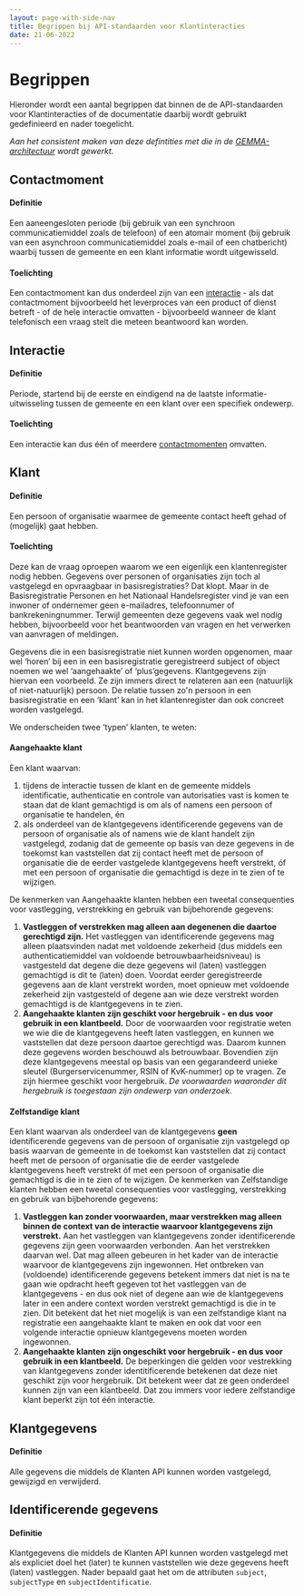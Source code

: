 ```yaml
---
layout: page-with-side-nav
title: Begrippen bij API-standaarden voor Klantinteracties
date: 21-06-2022
---
```


# Begrippen

Hieronder wordt een aantal begrippen dat binnen de de API-standaarden voor Klantinteracties of de documentatie daarbij wordt gebruikt gedefinieerd en nader toegelicht.

_Aan het consistent maken van deze defintities met die in de [GEMMA-architectuur](https://gemmaonline.nl) wordt gewerkt._

## Contactmoment

#### Definitie

Een aaneengesloten periode (bij gebruik van een synchroon communicatiemiddel zoals de telefoon) of een atomair moment (bij gebruik van een asynchroon communicatiemiddel zoals e-mail of een chatbericht) waarbij tussen de gemeente en een klant informatie wordt uitgewisseld.

#### Toelichting

Een contactmoment kan dus onderdeel zijn van een [interactie](#interactie) - als dat contactmoment bijvoorbeeld het leverproces van een product of dienst betreft - of de hele interactie omvatten - bijvoorbeeld wanneer de klant telefonisch een vraag stelt die meteen beantwoord kan worden.

## Interactie

#### Definitie

Periode, startend bij de eerste en eindigend na de laatste informatie-uitwisseling tussen de gemeente en een klant over een specifiek ondewerp.

#### Toelichting

Een interactie kan dus één of meerdere [contactmomenten](#contactmoment) omvatten.

## Klant

#### Definitie

Een persoon of organisatie waarmee de gemeente contact heeft gehad of (mogelijk) gaat hebben.

#### Toelichting

Deze kan de vraag oproepen waarom we een eigenlijk een klantenregister nodig hebben. Gegevens over personen of organisaties zijn toch al vastgelegd en opvraagbaar in basisregistraties? Dat klopt. Maar in de Basisregistratie Personen en het Nationaal Handelsregister vind je van een inwoner of ondernemer geen e-mailadres, telefoonnumer of bankrekeningnummer. Terwijl gemeenten deze gegevens vaak wel nodig hebben, bijvoorbeeld voor het beantwoorden van vragen en het verwerken van aanvragen of meldingen.

Gegevens die in een basisregistratie niet kunnen worden opgenomen, maar wel ‘horen’ bij een in een basisregistratie geregistreerd subject of object noemen we wel  ‘aangehaakte’ of ‘plus’gegevens. Klantgegevens zijn hiervan een voorbeeld. Ze zijn immers direct te relateren aan een (natuurlijk of niet-natuurlijk) persoon. De relatie tussen zo'n persoon in een basisregistratie en een ‘klant’ kan in het klantenregister dan ook concreet worden vastgelegd.

We onderscheiden twee ‘typen’ klanten, te weten:

#### **Aangehaakte klant**
Een klant waarvan:
  1. tijdens de interactie tussen de klant en de gemeente middels identificatie, authenticatie en controle van autorisaties vast is komen te staan dat de klant gemachtigd is om als of namens een persoon of organisatie te handelen, én
  2. als onderdeel van de klantgegevens identificerende gegevens van de persoon of organisatie als of namens wie de klant handelt zijn vastgelegd, zodanig dat de gemeente op basis van deze gegevens in de toekomst kan vaststellen dat zij contact heeft met de persoon of organisatie die de eerder vastgelede klantgegevens heeft verstrekt, óf met een persoon of organisatie die gemachtigd is deze in te zien of te wijzigen.

  De kenmerken van Aangehaakte klanten hebben een tweetal consequenties voor vastlegging, verstrekking en gebruik van bijbehorende gegevens:
  1. __Vastleggen of verstrekken mag alleen aan degenenen die daartoe gerechtigd zijn.__ Het vastleggen van identificerende gegevens mag alleen plaatsvinden nadat met voldoende zekerheid (dus middels een authenticatiemiddel van voldoende betrouwbaarheidsniveau) is vastgesteld dat degene die deze gegevens wil (laten) vastleggen gemachtigd is dit te (laten) doen. Voordat eerder geregistreerde gegevens aan de klant verstrekt worden, moet opnieuw met voldoende zekerheid zijn vastgesteld of degene aan wie deze verstrekt worden gemachtigd is de klantgegevens in te zien.
  2. __Aangehaakte klanten zijn geschikt voor hergebruik - en dus voor gebruik in een klantbeeld.__ Door de voorwaarden voor registratie weten we wie die de klantgegevens heeft laten vastleggen, en kunnen we vaststellen dat deze persoon daartoe gerechtigd was. Daarom kunnen deze gegevens worden beschouwd als betrouwbaar. Bovendien zijn deze klantgegevens meestal op basis van een gegarandeerd unieke sleutel (Burgerservicenummer, RSIN of KvK-nummer) op te vragen. Ze zijn hiermee geschikt voor hergebruik. _De voorwaarden waaronder dit hergebruik is toegestaan zijn ondewerp van onderzoek._

#### **Zelfstandige klant**
Een klant waarvan als onderdeel van de klantgegevens __geen__ identificerende gegevens van de persoon of organisatie zijn vastgelegd op basis waarvan de gemeente in de toekomst kan vaststellen dat zij contact heeft met de persoon of organisatie die de eerder vastgelede klantgegevens heeft verstrekt óf met een persoon of organisatie die gemachtigd is die in te zien of te wijzigen.
De kenmerken van Zelfstandige klanten hebben een tweetal consequenties voor vastlegging, verstrekking en gebruik van bijbehorende gegevens:
  1. __Vastleggen kan zonder voorwaarden, maar verstrekken mag alleen binnen de context van de interactie waarvoor klantgegevens zijn verstrekt.__ Aan het vastleggen van klantgegevens zonder identificerende gegevens zijn geen voorwaarden verbonden. Aan het verstrekken daarvan wel. Dat mag alleen gebeuren in het kader van de interactie waarvoor de klantgegevens zijn ingewonnen. Het ontbreken van (voldoende) identificerende gegevens betekent immers dat niet is na te gaan wie opdracht heeft gegeven tot het vastleggen van de klantgegevens - en dus ook niet of degene aan wie de klantgegevens later in een andere context worden verstrekt gemachtigd is die in te zien. Dit betekent dat het niet mogelijk is van een zelfstandige klant na registratie een aangehaakte klant te maken en ook dat voor een volgende interactie opnieuw klantgegevens moeten worden ingewonnen.
  2. __Aangehaakte klanten zijn ongeschikt voor hergebruik - en dus voor gebruik in een klantbeeld.__ De beperkingen die gelden voor vestrekking van klantgegevens zonder identitificerende betekenen dat deze niet geschikt zijn voor hergebruik. Dit betekent weer dat ze geen onderdeel kunnen zijn van een klantbeeld. Dat zou immers voor iedere zelfstandige klant beperkt zijn tot één interactie.

## Klantgegevens

#### Definitie

Alle gegevens die middels de Klanten API kunnen worden vastgelegd, gewijzigd en verwijderd.

## Identificerende gegevens

#### Definitie

Klantgegevens die middels de Klanten API kunnen worden vastgelegd met als expliciet doel het (later) te kunnen vaststellen wie deze gegevens heeft (laten) vastleggen. Nader bepaald gaat het om de attributen `subject`, `subjectType` en `subjectIdentificatie`.
